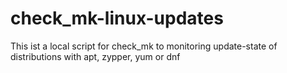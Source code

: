 # check_mk-linux-updates
This ist a local script for check_mk to monitoring update-state of distributions with apt, zypper, yum or dnf
